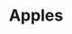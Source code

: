 ---
layout: item
raw_url: https://prdwebappstorage.blob.core.windows.net/kansaspattons/images/gallery-2009-10-28/photo00572.jpg
thumb_url: https://prdwebappstorage.blob.core.windows.net/kansaspattons/images/gallery-2009-10-28/thumb_photo00572.jpg
index: 8
title: Apples
---